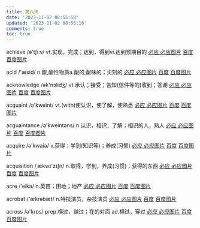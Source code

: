 ```yaml
---
title: 第六天
date: '2023-11-02 08:55:58'
updated: '2023-11-02 08:56:16'
comments: true
toc: true
---
```




achieve /ə'tʃi:v/ vt.实现，完成；达到，得到vi.达到预期目的   [必应 ](https://cn.bing.com/search?q=achieve)   [必应图片](https://cn.bing.com/images/search?q=achieve)  [百度](https://www.baidu.com/s?wd=achieve) [百度图片](https://image.baidu.com/search/index?tn=baiduimage&word=achieve)

acid /'æsid/ n.酸,酸性物质a.酸的,酸味的；尖刻的   [必应 ](https://cn.bing.com/search?q=acid)   [必应图片](https://cn.bing.com/images/search?q=acid)  [百度](https://www.baidu.com/s?wd=acid) [百度图片](https://image.baidu.com/search/index?tn=baiduimage&word=acid)

acknowledge /ək'nɔlidʒ/ vt.承认；接受；告知(信件等的)收到；答谢   [必应 ](https://cn.bing.com/search?q=acknowledge)   [必应图片](https://cn.bing.com/images/search?q=acknowledge)  [百度](https://www.baidu.com/s?wd=acknowledge) [百度图片](https://image.baidu.com/search/index?tn=baiduimage&word=acknowledge)

acquaint /ə'kweint/ vt.(with)使认识，使了解，使熟悉   [必应 ](https://cn.bing.com/search?q=acquaint)   [必应图片](https://cn.bing.com/images/search?q=acquaint)  [百度](https://www.baidu.com/s?wd=acquaint) [百度图片](https://image.baidu.com/search/index?tn=baiduimage&word=acquaint)

acquaintance /ə'kweintəns/ n.认识，相识，了解；相识的人，熟人   [必应 ](https://cn.bing.com/search?q=acquaintance)   [必应图片](https://cn.bing.com/images/search?q=acquaintance)  [百度](https://www.baidu.com/s?wd=acquaintance) [百度图片](https://image.baidu.com/search/index?tn=baiduimage&word=acquaintance)

acquire /ə'kwaiə/ v.获得；学到(知识等)；养成(习惯)   [必应 ](https://cn.bing.com/search?q=acquire)   [必应图片](https://cn.bing.com/images/search?q=acquire)  [百度](https://www.baidu.com/s?wd=acquire) [百度图片](https://image.baidu.com/search/index?tn=baiduimage&word=acquire)

acquisition /ˌækwɪ'zɪʃn/ n.取得，学到，养成(习惯)；获得的东西   [必应 ](https://cn.bing.com/search?q=acquisition)   [必应图片](https://cn.bing.com/images/search?q=acquisition)  [百度](https://www.baidu.com/s?wd=acquisition) [百度图片](https://image.baidu.com/search/index?tn=baiduimage&word=acquisition)

acre /'eikə/ n.英亩；田地；地产   [必应 ](https://cn.bing.com/search?q=acre)   [必应图片](https://cn.bing.com/images/search?q=acre)  [百度](https://www.baidu.com/s?wd=acre) [百度图片](https://image.baidu.com/search/index?tn=baiduimage&word=acre)

acrobat /'ækrəbæt/ n.特技演员，杂技演员   [必应 ](https://cn.bing.com/search?q=acrobat)   [必应图片](https://cn.bing.com/images/search?q=acrobat)  [百度](https://www.baidu.com/s?wd=acrobat) [百度图片](https://image.baidu.com/search/index?tn=baiduimage&word=acrobat)

across /ə'krɒs/ prep.横过，越过；在的对面 ad.横过，穿过   [必应 ](https://cn.bing.com/search?q=across)   [必应图片](https://cn.bing.com/images/search?q=across)  [百度](https://www.baidu.com/s?wd=across) [百度图片](https://image.baidu.com/search/index?tn=baiduimage&word=across)
